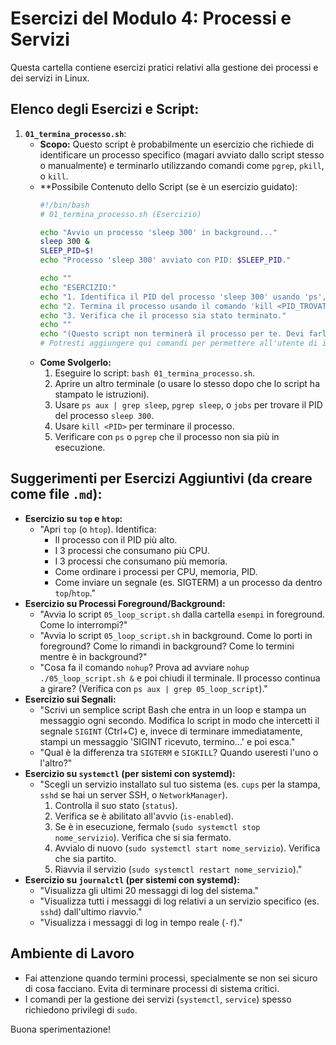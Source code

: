# Esercizi del Modulo 4: Processi e Servizi

Questa cartella contiene esercizi pratici relativi alla gestione dei processi e dei servizi in Linux.

## Elenco degli Esercizi e Script:

1.  **`01_termina_processo.sh`**:
    *   **Scopo:** Questo script è probabilmente un esercizio che richiede di identificare un processo specifico (magari avviato dallo script stesso o manualmente) e terminarlo utilizzando comandi come `pgrep`, `pkill`, o `kill`.
    *   **Possibile Contenuto dello Script (se è un esercizio guidato):
        ```bash
        #!/bin/bash
        # 01_termina_processo.sh (Esercizio)

        echo "Avvio un processo 'sleep 300' in background..."
        sleep 300 &
        SLEEP_PID=$!
        echo "Processo 'sleep 300' avviato con PID: $SLEEP_PID."

        echo ""
        echo "ESERCIZIO:"
        echo "1. Identifica il PID del processo 'sleep 300' usando 'ps', 'pgrep' o 'jobs'."
        echo "2. Termina il processo usando il comando 'kill <PID_TROVATO>'."
        echo "3. Verifica che il processo sia stato terminato."
        echo ""
        echo "(Questo script non terminerà il processo per te. Devi farlo manualmente in un altro terminale o dopo che lo script è terminato)."
        # Potresti aggiungere qui comandi per permettere all'utente di inserire il PID e tentare di killarlo, per renderlo più interattivo.
        ```
    *   **Come Svolgerlo:** 
        1.  Eseguire lo script: `bash 01_termina_processo.sh`.
        2.  Aprire un altro terminale (o usare lo stesso dopo che lo script ha stampato le istruzioni).
        3.  Usare `ps aux | grep sleep`, `pgrep sleep`, o `jobs` per trovare il PID del processo `sleep 300`.
        4.  Usare `kill <PID>` per terminare il processo.
        5.  Verificare con `ps` o `pgrep` che il processo non sia più in esecuzione.

## Suggerimenti per Esercizi Aggiuntivi (da creare come file `.md`):

*   **Esercizio su `top` e `htop`:**
    *   "Apri `top` (o `htop`). Identifica:
        *   Il processo con il PID più alto.
        *   I 3 processi che consumano più CPU.
        *   I 3 processi che consumano più memoria.
        *   Come ordinare i processi per CPU, memoria, PID.
        *   Come inviare un segnale (es. SIGTERM) a un processo da dentro `top`/`htop`."
*   **Esercizio su Processi Foreground/Background:**
    *   "Avvia lo script `05_loop_script.sh` dalla cartella `esempi` in foreground. Come lo interrompi?"
    *   "Avvia lo script `05_loop_script.sh` in background. Come lo porti in foreground? Come lo rimandi in background? Come lo termini mentre è in background?"
    *   "Cosa fa il comando `nohup`? Prova ad avviare `nohup ./05_loop_script.sh &` e poi chiudi il terminale. Il processo continua a girare? (Verifica con `ps aux | grep 05_loop_script`)."
*   **Esercizio sui Segnali:**
    *   "Scrivi un semplice script Bash che entra in un loop e stampa un messaggio ogni secondo. Modifica lo script in modo che intercetti il segnale `SIGINT` (Ctrl+C) e, invece di terminare immediatamente, stampi un messaggio 'SIGINT ricevuto, termino...' e poi esca."
    *   "Qual è la differenza tra `SIGTERM` e `SIGKILL`? Quando useresti l'uno o l'altro?"
*   **Esercizio su `systemctl` (per sistemi con systemd):**
    *   "Scegli un servizio installato sul tuo sistema (es. `cups` per la stampa, `sshd` se hai un server SSH, o `NetworkManager`).
        1.  Controlla il suo stato (`status`).
        2.  Verifica se è abilitato all'avvio (`is-enabled`).
        3.  Se è in esecuzione, fermalo (`sudo systemctl stop nome_servizio`). Verifica che si sia fermato.
        4.  Avvialo di nuovo (`sudo systemctl start nome_servizio`). Verifica che sia partito.
        5.  Riavvia il servizio (`sudo systemctl restart nome_servizio`)."
*   **Esercizio su `journalctl` (per sistemi con systemd):**
    *   "Visualizza gli ultimi 20 messaggi di log del sistema."
    *   "Visualizza tutti i messaggi di log relativi a un servizio specifico (es. `sshd`) dall'ultimo riavvio."
    *   "Visualizza i messaggi di log in tempo reale (`-f`)."

## Ambiente di Lavoro

*   Fai attenzione quando termini processi, specialmente se non sei sicuro di cosa facciano. Evita di terminare processi di sistema critici.
*   I comandi per la gestione dei servizi (`systemctl`, `service`) spesso richiedono privilegi di `sudo`.

Buona sperimentazione!
